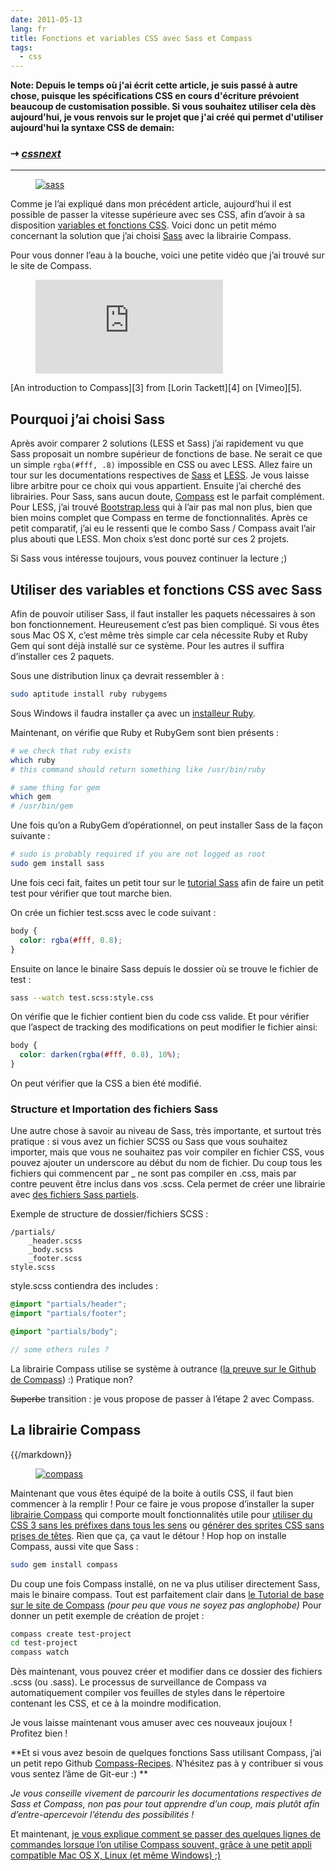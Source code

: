 ```yaml
---
date: 2011-05-13
lang: fr
title: Fonctions et variables CSS avec Sass et Compass
tags:
  - css
---
```


**Note: Depuis le temps où j'ai écrit cette article, je suis passé à autre
chose, puisque les spécifications CSS en cours d'écriture prévoient beaucoup de
customisation possible. Si vous souhaitez utiliser cela dès aujourd'hui, je vous
renvois sur le projet que j'ai créé qui permet d'utiliser aujourd'hui la syntaxe
CSS de demain:**

### ⇢ _[cssnext](https://cssnext.io)_

---

<figure class="flex-media--3-1"><a href="http://sass-lang.com/"><img class="flex-media__item" src="/media/2011/05/sass.jpg" alt="sass" /></a></figure>

Comme je l’ai expliqué dans mon précédent article, aujourd’hui il est possible
de passer la vitesse supérieure avec ses CSS, afin d’avoir à sa disposition
[variables et fonctions CSS][1]. Voici donc un petit mémo concernant la solution
que j’ai choisi [Sass][2] avec la librairie Compass.

Pour vous donner l’eau à la bouche, voici une petite vidéo que j’ai trouvé sur
le site de Compass.

<figure class="flex-media--4-3">
  <iframe class="flex-media__item" src="https://player.vimeo.com/video/11671458" frameborder="0" webkitAllowFullScreen mozallowfullscreen allowFullScreen></iframe></figure>
[An introduction to Compass][3] from [Lorin Tackett][4] on [Vimeo][5].

## Pourquoi j’ai choisi **Sass**

Après avoir comparer 2 solutions (LESS et Sass) j’ai rapidement vu que Sass
proposait un nombre supérieur de fonctions de base. Ne serait ce que un simple
`rgba(#fff, .8)` impossible en CSS ou avec LESS. Allez faire un tour sur les
documentations respectives de [Sass][6] et [LESS][7]. Je vous laisse libre
arbitre pour ce choix qui vous appartient. Ensuite j’ai cherché des librairies.
Pour Sass, sans aucun doute, [Compass][8] est le parfait complément. Pour LESS,
j’ai trouvé [Bootstrap.less][9] qui à l’air pas mal non plus, bien que bien
moins complet que Compass en terme de fonctionnalités. Après ce petit
comparatif, j’ai eu le ressenti que le combo Sass / Compass avait l’air plus
abouti que LESS. Mon choix s’est donc porté sur ces 2 projets.

Si Sass vous intéresse toujours, vous pouvez continuer la lecture ;)

## Utiliser des variables et fonctions CSS avec Sass

Afin de pouvoir utiliser Sass, il faut installer les paquets nécessaires à son
bon fonctionnement. Heureusement c’est pas bien compliqué. Si vous êtes sous Mac
OS X, c’est même très simple car cela nécessite Ruby et Ruby Gem qui sont déjà
installé sur ce système. Pour les autres il suffira d’installer ces 2 paquets.

Sous une distribution linux ça devrait ressembler à :

```bash
sudo aptitude install ruby rubygems
```

Sous Windows il faudra installer ça avec un [installeur Ruby][10].

Maintenant, on vérifie que Ruby et RubyGem sont bien présents :

```bash
# we check that ruby exists
which ruby
# this command should return something like /usr/bin/ruby

# same thing for gem
which gem
# /usr/bin/gem
```

Une fois qu’on a RubyGem d’opérationnel, on peut installer Sass de la façon
suivante :

```bash
# sudo is probably required if you are not logged as root
sudo gem install sass
```

Une fois ceci fait, faites un petit tour sur le [tutorial Sass][11] afin de
faire un petit test pour vérifier que tout marche bien.

On crée un fichier test.scss avec le code suivant :

```scss
body {
  color: rgba(#fff, 0.8);
}
```

Ensuite on lance le binaire Sass depuis le dossier où se trouve le fichier de
test :

```bash
sass --watch test.scss:style.css
```

On vérifie que le fichier contient bien du code css valide. Et pour vérifier que
l’aspect de tracking des modifications on peut modifier le fichier ainsi:

```scss
body {
  color: darken(rgba(#fff, 0.8), 10%);
}
```

On peut vérifier que la CSS a bien été modifié.

### Structure et Importation des fichiers Sass

Une autre chose à savoir au niveau de Sass, très importante, et surtout très
pratique : si vous avez un fichier SCSS ou Sass que vous souhaitez importer,
mais que vous ne souhaitez pas voir compiler en fichier CSS, vous pouvez ajouter
un underscore au début du nom de fichier. Du coup tous les fichiers qui
commencent par \_ ne sont pas compiler en .css, mais par contre peuvent être
inclus dans vos .scss. Cela permet de créer une librairie avec [des fichiers
Sass partiels][12].

Exemple de structure de dossier/fichiers SCSS :

```
/partials/
    _header.scss
    _body.scss
    _footer.scss
style.scss
```

style.scss contiendra des includes :

```scss
@import "partials/header";
@import "partials/footer";

@import "partials/body";

// some others rules ?
```

La librairie Compass utilise se système à outrance ([la preuve sur le Github de
Compass][13]) :) Pratique non?

<del datetime="2011-05-13T06:32:42+00:00">Superbe</del> transition : je vous
propose de passer à l’étape 2 avec Compass.

## La librairie Compass

{{/markdown}}

  <figure class="flex-media--3-1">
    <a href="http://compass-style.org/"><img class="flex-media__item" src="/media/2011/05/compass.jpg" alt="compass" /></a>
  </figure>

Maintenant que vous êtes équipé de la boite à outils CSS, il faut bien commencer
à la remplir ! Pour ce faire je vous propose d’installer la super [librairie
Compass][8] qui comporte moult fonctionnalités utile pour [utiliser du CSS 3
sans les préfixes dans tous les sens][14] ou [générer des sprites CSS sans
prises de têtes][15]. Rien que ça, ça vaut le détour ! Hop hop on installe
Compass, aussi vite que Sass :

```bash
sudo gem install compass
```

Du coup une fois Compass installé, on ne va plus utiliser directement Sass, mais
le binaire compass. Tout est parfaitement clair dans [le Tutorial de base sur le
site de Compass][16] _(pour peu que vous ne soyez pas anglophobe)_ Pour donner
un petit exemple de création de projet :

```bash
compass create test-project
cd test-project
compass watch
```

Dès maintenant, vous pouvez créer et modifier dans ce dossier des fichiers .scss
(ou .sass). Le processus de surveillance de Compass va automatiquement compiler
vos feuilles de styles dans le répertoire contenant les CSS, et ce à la moindre
modification.

Je vous laisse maintenant vous amuser avec ces nouveaux joujoux ! Profitez bien
!

**Et si vous avez besoin de quelques fonctions Sass utilisant Compass, j’ai un
petit repo Github [Compass-Recipes][17]. N’hésitez pas à y contribuer si vous
vous sentez l’âme de Git-eur :) **

_Je vous conseille vivement de parcourir les documentations respectives de Sass
et Compass, non pas pour tout apprendre d’un coup, mais plutôt afin
d’entre-apercevoir l’étendu des possibilités !_

Et maintenant, [je vous explique comment se passer des quelques lignes de
commandes lorsque l’on utilise Compass souvent, grâce à une petit appli
compatible Mac OS X, Linux (et même Windows) ;) ][18]

[1]: /blog/utiliser-des-variables-fonctions-css "Utiliser des variables et fonctions CSS, c’est possible !"
[2]: http://sass-lang.com/
[3]: http://vimeo.com/11671458
[4]: http://vimeo.com/ltackett
[5]: http://vimeo.com
[6]: http://sass-lang.com/docs/yardoc/file.SASS_REFERENCE.html
[7]: http://lesscss.org/#docs
[8]: http://compass-style.org/
[9]: http://markdotto.com/bootstrap/
[10]: http://rubyinstaller.org/
[11]: http://sass-lang.com/tutorial.html
[12]: http://sass-lang.com/docs/yardoc/file.SASS_REFERENCE.html#partials
[13]: https://github.com/chriseppstein/compass/tree/stable/frameworks/compass/stylesheets
[14]: http://compass-style.org/reference/compass/css3/
[15]: http://compass-style.org/reference/compass/utilities/sprites/
[16]: http://compass-style.org/help/
[17]: https://github.com/MoOx/Compass-Recipes
[18]: /blog/compass-app-application-pour-compiler-css-sass-compass/
